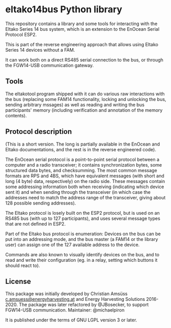 eltako14bus Python library
==========================

This repository contains a library and some tools for interacting with the Eltako Series 14 bus system,
which is an extension to the EnOcean Serial Protocol ESP2.

This is part of the reverse engineering approach that allows using Eltako
Series 14 devices without a FAM.

It can work both on a direct RS485 serial connection to the bus, or through the FGW14-USB communication gateway.

Tools
-----

The eltakotool program shipped with it can
do various raw interactions with the bus
(replacing some FAM14 functionality, locking and unlocking the bus, sending arbitrary mssages)
as well as reading and writing the bus participants' memory
(including verification and annotation of the memory contents).

Protocol description
--------------------

(This is a short version.
The long is partially available in the EnOcean and Eltako documentations,
and the rest is in the reverse engineered code).

The EnOcean serial protocol is a point-to-point serial protocol between a computer and a radio transceiver;
it contains synchronization bytes, some structured data bytes, and checksumming.
The most common message formats are RPS and 4BS,
which have equivalent messages (with short and long (4 byte) data, respectively) on the radio side.
These messages contain some addressing information both when receiving (indicating which device sent it)
and when sending through the transceiver (in which case the addresses need to match the address range of the transceiver, giving about 128 possible sending addresses).

The Eltako protocol is losely built on the ESP2 protocol,
but is used on an RS485 bus (with up to 127 participants),
and uses several message types that are not defined in ESP2.

Part of the Eltako bus protocol is enumeration:
Devices on the bus can be put into an addressing mode,
and the bus master (a FAM14 or the library user) can assign one of the 127 available address to the device.

Commands are also known to visually identify devices on the bus,
and to read and write their configuration (eg. in a relay, setting which buttons it should react to).

License
-------


This package was initially developed by Christian Amsüss <c.amsuess@energyharvesting.at> and Energy Harvesting Solutions 2016-2020.
The package was later refactored by @JBosecker, to support FGW14-USB communication.
Maintainer: @michaelpiron


It is published under the terms of GNU LGPL version 3 or later.
